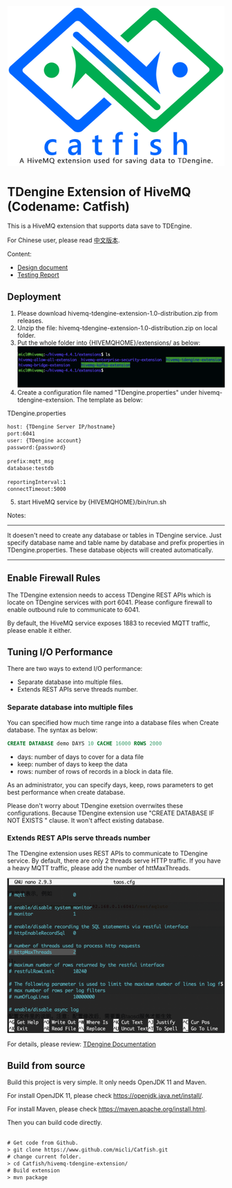 ![catfish logo](./images/catfish-logo.png)

# TDengine Extension of HiveMQ (Codename: Catfish)

This is a HiveMQ extension that supports data save to TDEngine.

For Chinese user, please read [中文版本](index_cn.md).

Content:

+ [Design document](design.md)
+ [Testing Report](testing.md)

## Deployment

1. Please download hivemq-tdengine-extension-1.0-distribution.zip from releases.
2. Unzip the file: hivemq-tdengine-extension-1.0-distribution.zip on local folder.
3. Put the whole folder into {HIVEMQHOME}/extensions/ as below:
![extensions folder layout](./images/extension-folder.png)
4. Create a configuration file named "TDengine.properties" under hivemq-tdengine-extension. The template as below:

TDengine.properties
```shell
host: {TDengine Server IP/hostname}
port:6041
user: {TDengine account}
password:{password}

prefix:mqtt_msg
database:testdb

reportingInterval:1
connectTimeout:5000
```
5. start HiveMQ service by {HIVEMQHOME}/bin/run.sh

Notes:
****
It doesen't need to create any database or tables in TDengine service. Just specify database name and table name by database and prefix properties in TDengine.properties. These database objects will created automatically.
****

## Enable Firewall Rules

The TDengine extension needs to access TDengine REST APIs which is locate on TDengine services with port 6041. Please configure firewall to enable outbound rule to communicate to 6041.

By default, the HiveMQ service exposes 1883 to recevied MQTT traffic, please enable it either.

## Tuning I/O Performance

There are two ways to extend I/O performance:
+ Separate database into multiple files.
+ Extends REST APIs serve threads number.

### Separate database into multiple files

You can specified how much time range into a database files when Create database. The syntax as below:

```sql
CREATE DATABASE demo DAYS 10 CACHE 16000 ROWS 2000 
```
+ days: number of days to cover for a data file
+ keep: number of days to keep the data
+ rows: number of rows of records in a block in data file.

As an administrator, you can specify days, keep, rows parameters to get best performance when create database.

Please don't worry about TDengine exetsion overrwites these configurations. Because TDengine extension use "CREATE DATABASE IF NOT EXISTS " clause. It won't affect existing database.

### Extends REST APIs serve threads number

The TDengine extension uses REST APIs to communicate to TDengine service. By default, there are only 2 threads serve HTTP traffic. If you have a heavy MQTT traffic, please add the number of httMaxThreads.

![taos.cfg](./images/tsos.cfg.png)

For details, please review:
[TDengine Documentation](https://www.taosdata.com/en/documentation/administrator/#Configuration-on-Server)

## Build from source

Build this project is very simple. It only needs OpenJDK 11 and Maven.

For install OpenJDK 11, please check https://openjdk.java.net/install/.

For install Maven, please check https://maven.apache.org/install.html.

Then you can build code directly.

```shell

# Get code from Github.
> git clone https://www.github.com/micli/Catfish.git
# change current folder.
> cd Catfish/hivemq-tdengine-extension/
# Build extension
> mvn package

```

